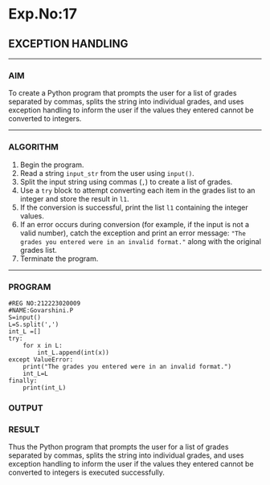 # Exp.No:17  
## EXCEPTION HANDLING

---

### AIM  
To create a Python program that prompts the user for a list of grades separated by commas, splits the string into individual grades, and uses exception handling to inform the user if the values they entered cannot be converted to integers.

---

### ALGORITHM

1. Begin the program.  
2. Read a string `input_str` from the user using `input()`.  
3. Split the input string using commas (`,`) to create a list of grades.  
4. Use a `try` block to attempt converting each item in the grades list to an integer and store the result in `l1`.  
5. If the conversion is successful, print the list `l1` containing the integer values.  
6. If an error occurs during conversion (for example, if the input is not a valid number), catch the exception and print an error message: `"The grades you entered were in an invalid format."` along with the original grades list.  
7. Terminate the program.

---

### PROGRAM

```
#REG NO:212223020009
#NAME:Govarshini.P
S=input()
L=S.split(',')
int_L =[]
try:
    for x in L:
        int_L.append(int(x))
except ValueError:
    print("The grades you entered were in an invalid format.")
    int_L=L
finally:
    print(int_L)

```

### OUTPUT



### RESULT
Thus the Python program that prompts the user for a list of grades separated by commas, splits the string into individual grades, and uses exception handling to inform the user if the values they entered cannot be converted to integers is executed successfully.
